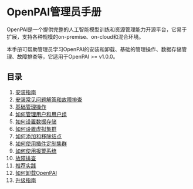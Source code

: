 # OpenPAI管理员手册

OpenPAI是一个提供完整的人工智能模型训练和资源管理能力开源平台，它易于扩展，支持各种规模的on-premise、on-cloud和混合环境。

本手册可帮助管理员学习OpenPAI的安装和卸载、基础的管理操作、数据存储管理、故障排查等，它适用于OpenPAI >= v1.0.0。

## 目录

1. [安装指南](./安装指南.md)
2. [安装常见问题解答和故障排查](./安装常见问题解答和故障排查.md)
3. [基础管理操作](./基础管理操作.md)
4. [如何管理用户和用户组](./如何管理用户和用户组.md)
5. [如何设置数据存储](./如何设置数据存储.md)
6. [如何设置虚拟集群](./如何设置虚拟集群.md)
7. [如何添加和移除结点](./如何添加和移除结点.md)
8. [如何使用插件定制集群](./如何使用插件定制集群.md)
9. [如何使用报警系统](./如何使用报警系统.md)
10. [故障排查](./故障排查.md)
11. [推荐实践](./推荐实践.md)
12. [如何卸载OpenPAI](./如何卸载openpai.md)
13. [升级指南](./升级指南.md)
